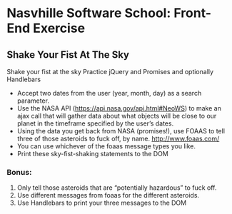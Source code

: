 # Nasvhille Software School: Front-End Exercise

## Shake Your Fist At The Sky

Shake your fist at the sky
Practice jQuery and Promises and optionally Handlebars
 
 - Accept two dates from the user (year, month, day) as a search parameter.
- Use the NASA API (https://api.nasa.gov/api.html#NeoWS) to make an ajax call that will gather data about what objects will be close to our planet in the timeframe specified by the user’s dates.
- Using the data you get back from NASA (promises!), use FOAAS to tell three of those asteroids to fuck off, by name.  http://www.foaas.com/
- You can use whichever of the foaas message types you like.
- Print these sky-fist-shaking statements to the DOM
 
### Bonus: 
1. Only tell those asteroids that are “potentially hazardous” to fuck off.
1. Use different messages from foaas for the different asteroids.
1. Use Handlebars to print your three messages to the DOM

